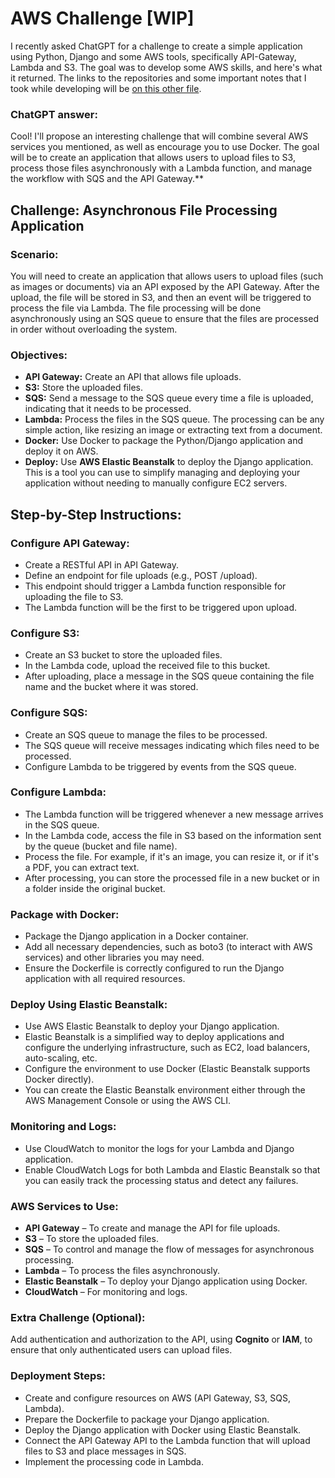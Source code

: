 # AWS Challenge [WIP]

I recently asked ChatGPT for a challenge to create a simple application using Python, Django and some AWS tools, specifically API-Gateway, Lambda and S3. The goal was to develop some AWS skills, and here's what it returned. The links to the repositories and some important notes that I took while developing will be [on this other file](https://github.com/fczanetti/aws_challenge/blob/main/development.md).

### ChatGPT answer:

Cool! I'll propose an interesting challenge that will combine several AWS services you mentioned, as well as encourage you to use Docker. The goal will be to create an application that allows users to upload files to S3, process those files asynchronously with a Lambda function, and manage the workflow with SQS and the API Gateway.**

## Challenge: Asynchronous File Processing Application

### Scenario:

You will need to create an application that allows users to upload files (such as images or documents) via an API exposed by the API Gateway. After the upload, the file will be stored in S3, and then an event will be triggered to process the file via Lambda. The file processing will be done asynchronously using an SQS queue to ensure that the files are processed in order without overloading the system.

### Objectives:

- **API Gateway:** Create an API that allows file uploads.
- **S3:** Store the uploaded files.
- **SQS:** Send a message to the SQS queue every time a file is uploaded, indicating that it needs to be processed.
- **Lambda:** Process the files in the SQS queue. The processing can be any simple action, like resizing an image or extracting text from a document.
- **Docker:** Use Docker to package the Python/Django application and deploy it on AWS.
- **Deploy:** Use **AWS Elastic Beanstalk** to deploy the Django application. This is a tool you can use to simplify managing and deploying your application without needing to manually configure EC2 servers.

## Step-by-Step Instructions:

### Configure API Gateway:

- Create a RESTful API in API Gateway.
- Define an endpoint for file uploads (e.g., POST /upload).
- This endpoint should trigger a Lambda function responsible for uploading the file to S3.
- The Lambda function will be the first to be triggered upon upload.

### Configure S3:

- Create an S3 bucket to store the uploaded files.
- In the Lambda code, upload the received file to this bucket.
- After uploading, place a message in the SQS queue containing the file name and the bucket where it was stored.

### Configure SQS:

- Create an SQS queue to manage the files to be processed.
- The SQS queue will receive messages indicating which files need to be processed.
- Configure Lambda to be triggered by events from the SQS queue.

### Configure Lambda:

- The Lambda function will be triggered whenever a new message arrives in the SQS queue.
- In the Lambda code, access the file in S3 based on the information sent by the queue (bucket and file name).
- Process the file. For example, if it's an image, you can resize it, or if it's a PDF, you can extract text.
- After processing, you can store the processed file in a new bucket or in a folder inside the original bucket.

### Package with Docker:

- Package the Django application in a Docker container.
- Add all necessary dependencies, such as boto3 (to interact with AWS services) and other libraries you may need.
- Ensure the Dockerfile is correctly configured to run the Django application with all required resources.

### Deploy Using Elastic Beanstalk:

- Use AWS Elastic Beanstalk to deploy your Django application.
- Elastic Beanstalk is a simplified way to deploy applications and configure the underlying infrastructure, such as EC2, load balancers, auto-scaling, etc.
- Configure the environment to use Docker (Elastic Beanstalk supports Docker directly).
- You can create the Elastic Beanstalk environment either through the AWS Management Console or using the AWS CLI.

### Monitoring and Logs:

- Use CloudWatch to monitor the logs for your Lambda and Django application.
- Enable CloudWatch Logs for both Lambda and Elastic Beanstalk so that you can easily track the processing status and detect any failures.

### AWS Services to Use:

- **API Gateway** – To create and manage the API for file uploads.
- **S3** – To store the uploaded files.
- **SQS** – To control and manage the flow of messages for asynchronous processing.
- **Lambda** – To process the files asynchronously.
- **Elastic Beanstalk** – To deploy your Django application using Docker.
- **CloudWatch** – For monitoring and logs.

### Extra Challenge (Optional): 

Add authentication and authorization to the API, using **Cognito** or **IAM**, to ensure that only authenticated users can upload files.

### Deployment Steps:

- Create and configure resources on AWS (API Gateway, S3, SQS, Lambda).
- Prepare the Dockerfile to package your Django application.
- Deploy the Django application with Docker using Elastic Beanstalk.
- Connect the API Gateway API to the Lambda function that will upload files to S3 and place messages in SQS.
- Implement the processing code in Lambda.